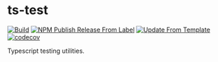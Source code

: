 # ts-test
[![Build](https://github.com/infrastructure-blocks/ts-test/actions/workflows/build.yml/badge.svg)](https://github.com/infrastructure-blocks/ts-test/actions/workflows/build.yml)
[![NPM Publish Release From Label](https://github.com/infrastructure-blocks/ts-test/actions/workflows/npm-publish-release-from-label.yml/badge.svg)](https://github.com/infrastructure-blocks/ts-test/actions/workflows/npm-publish-release-from-label.yml)
[![Update From Template](https://github.com/infrastructure-blocks/ts-test/actions/workflows/update-from-template.yml/badge.svg)](https://github.com/infrastructure-blocks/ts-test/actions/workflows/update-from-template.yml)
[![codecov](https://codecov.io/gh/infrastructure-blocks/ts-test/graph/badge.svg?token=J0GX54EUZY)](https://codecov.io/gh/infrastructure-blocks/ts-test)

Typescript testing utilities.
